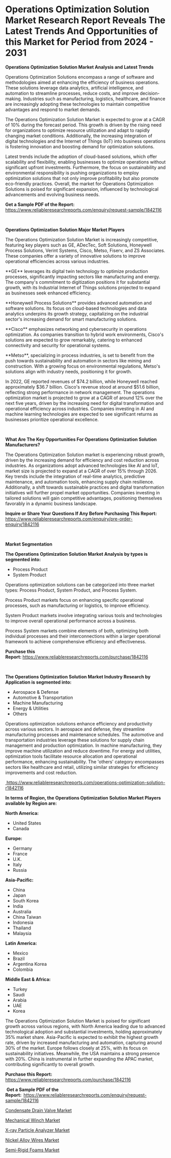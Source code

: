 <p><h1>Operations Optimization Solution Market Research Report Reveals The Latest Trends And Opportunities of this Market for Period from 2024 - 2031</h1></p><p><strong>Operations Optimization Solution Market Analysis and Latest Trends</strong></p>
<p><p>Operations Optimization Solutions encompass a range of software and methodologies aimed at enhancing the efficiency of business operations. These solutions leverage data analytics, artificial intelligence, and automation to streamline processes, reduce costs, and improve decision-making. Industries such as manufacturing, logistics, healthcare, and finance are increasingly adopting these technologies to maintain competitive advantages and respond to market demands.</p><p>The Operations Optimization Solution Market is expected to grow at a CAGR of 10% during the forecast period. This growth is driven by the rising need for organizations to optimize resource utilization and adapt to rapidly changing market conditions. Additionally, the increasing integration of digital technologies and the Internet of Things (IoT) into business operations is fostering innovation and boosting demand for optimization solutions. </p><p>Latest trends include the adoption of cloud-based solutions, which offer scalability and flexibility, enabling businesses to optimize operations without significant upfront investments. Furthermore, the focus on sustainability and environmental responsibility is pushing organizations to employ optimization solutions that not only improve profitability but also promote eco-friendly practices. Overall, the market for Operations Optimization Solutions is poised for significant expansion, influenced by technological advancements and evolving business needs.</p></p>
<p><strong>Get a Sample PDF of the Report:&nbsp;</strong> <a href="https://www.reliableresearchreports.com/enquiry/request-sample/1842116?utm_campaign=36&utm_medium=2&utm_source=Github&utm_content=ia&utm_term=16102024&utm_id=operations-optimization-solution">https://www.reliableresearchreports.com/enquiry/request-sample/1842116</a></p>
<p>&nbsp;</p>
<p><strong>Operations Optimization Solution Major Market Players</strong></p>
<p><p>The Operations Optimization Solution Market is increasingly competitive, featuring key players such as GE, ADecTec, Soft Solutions, Honeywell Process Solutions, Verint Systems, Cisco, Metso, Fiserv, and ZS Associates. These companies offer a variety of innovative solutions to improve operational efficiencies across various industries.</p><p>**GE** leverages its digital twin technology to optimize production processes, significantly impacting sectors like manufacturing and energy. The company's commitment to digitization positions it for substantial growth, with its Industrial Internet of Things solutions projected to expand as businesses seek enhanced efficiency.</p><p>**Honeywell Process Solutions** provides advanced automation and software solutions. Its focus on cloud-based technologies and data analytics underpins its growth strategy, capitalizing on the industrial sector's increasing demand for smart manufacturing solutions.</p><p>**Cisco** emphasizes networking and cybersecurity in operations optimization. As companies transition to hybrid work environments, Cisco's solutions are expected to grow remarkably, catering to enhanced connectivity and security for operational systems.</p><p>**Metso**, specializing in process industries, is set to benefit from the push towards sustainability and automation in sectors like mining and construction. With a growing focus on environmental regulations, Metso's solutions align with industry needs, positioning it for growth.</p><p>In 2022, GE reported revenues of $74.2 billion, while Honeywell reached approximately $36.7 billion. Cisco's revenue stood at around $51.6 billion, reflecting strong performance in network management. The operations optimization market is projected to grow at a CAGR of around 12% over the next five years, driven by the increasing need for digital transformation and operational efficiency across industries. Companies investing in AI and machine learning technologies are expected to see significant returns as businesses prioritize operational excellence.</p></p>
<p>&nbsp;</p>
<p><strong>What Are The Key Opportunities For Operations Optimization Solution Manufacturers?</strong></p>
<p><p>The Operations Optimization Solution market is experiencing robust growth, driven by the increasing demand for efficiency and cost reduction across industries. As organizations adopt advanced technologies like AI and IoT, market size is projected to expand at a CAGR of over 15% through 2026. Key trends include the integration of real-time analytics, predictive maintenance, and automation tools, enhancing supply chain resilience. Additionally, a shift towards sustainable practices and digital transformation initiatives will further propel market opportunities. Companies investing in tailored solutions will gain competitive advantages, positioning themselves favorably in a dynamic business landscape.</p></p>
<p><strong>Inquire or Share Your Questions If Any Before Purchasing This Report:</strong> <a href="https://www.reliableresearchreports.com/enquiry/pre-order-enquiry/1842116?utm_campaign=36&utm_medium=2&utm_source=Github&utm_content=ia&utm_term=16102024&utm_id=operations-optimization-solution">https://www.reliableresearchreports.com/enquiry/pre-order-enquiry/1842116</a></p>
<p>&nbsp;</p>
<p><strong>Market Segmentation</strong></p>
<p><strong>The Operations Optimization Solution Market Analysis by types is segmented into:</strong></p>
<p><ul><li>Process Product</li><li>System Product</li></ul></p>
<p><p>Operations optimization solutions can be categorized into three market types: Process Product, System Product, and Process System. </p><p>Process Product markets focus on enhancing specific operational processes, such as manufacturing or logistics, to improve efficiency. </p><p>System Product markets involve integrating various tools and technologies to improve overall operational performance across a business. </p><p>Process System markets combine elements of both, optimizing both individual processes and their interconnections within a larger operational framework to achieve comprehensive efficiency and effectiveness.</p></p>
<p><strong>Purchase this Report:&nbsp;</strong><a href="https://www.reliableresearchreports.com/purchase/1842116?utm_campaign=36&utm_medium=2&utm_source=Github&utm_content=ia&utm_term=16102024&utm_id=operations-optimization-solution">https://www.reliableresearchreports.com/purchase/1842116</a></p>
<p>&nbsp;</p>
<p><strong>The Operations Optimization Solution Market Industry Research by Application is segmented into:</strong></p>
<p><ul><li>Aerospace & Defense</li><li>Automotive & Transportation</li><li>Machine Manufacturing</li><li>Energy & Utilities</li><li>Others</li></ul></p>
<p><p>Operations optimization solutions enhance efficiency and productivity across various sectors. In aerospace and defense, they streamline manufacturing processes and maintenance schedules. The automotive and transportation industries leverage these solutions for supply chain management and production optimization. In machine manufacturing, they improve machine utilization and reduce downtime. For energy and utilities, optimization tools facilitate resource allocation and operational performance, enhancing sustainability. The 'others' category encompasses sectors like healthcare and retail, utilizing similar strategies for efficiency improvements and cost reduction.</p></p>
<p><a href="https://www.reliableresearchreports.com/operations-optimization-solution-r1842116?utm_campaign=36&utm_medium=2&utm_source=Github&utm_content=ia&utm_term=16102024&utm_id=operations-optimization-solution">&nbsp;https://www.reliableresearchreports.com/operations-optimization-solution-r1842116</a></p>
<p><strong>In terms of Region, the Operations Optimization Solution Market Players available by Region are:</strong></p>
<p>
    <p> <strong> North America: </strong>
        <ul>
            <li>United States</li>
            <li>Canada</li>
        </ul>
        </p> 
    <p> <strong> Europe: </strong>
        <ul>
            <li>Germany</li>
            <li>France</li>
            <li>U.K.</li>
            <li>Italy</li>
            <li>Russia</li>
        </ul>
        </p> 
    <p> <strong> Asia-Pacific: </strong>
        <ul>
            <li>China</li>
            <li>Japan</li>
            <li>South Korea</li>
            <li>India</li>
            <li>Australia</li>
            <li>China Taiwan</li>
            <li>Indonesia</li>
            <li>Thailand</li>
            <li>Malaysia</li>
        </ul>
        </p> 
    <p> <strong> Latin America: </strong>
        <ul>
            <li>Mexico</li>
            <li>Brazil</li>
            <li>Argentina Korea</li>
            <li>Colombia</li>
        </ul>
        </p> 
    <p> <strong> Middle East & Africa: </strong>
        <ul>
            <li>Turkey</li>
            <li>Saudi</li>
            <li>Arabia</li>
            <li>UAE</li>
            <li>Korea</li>
        </ul>
    </p>
    </p>
<p><p>The Operations Optimization Solution Market is poised for significant growth across various regions, with North America leading due to advanced technological adoption and substantial investments, holding approximately 35% market share. Asia-Pacific is expected to exhibit the highest growth rate, driven by increased manufacturing and automation, capturing around 30% of the market. Europe follows closely at 25%, with its focus on sustainability initiatives. Meanwhile, the USA maintains a strong presence with 20%. China is instrumental in further expanding the APAC market, contributing significantly to overall growth.</p></p>
<p><strong>Purchase this Report: </strong><a href="https://www.reliableresearchreports.com/purchase/1842116?utm_campaign=36&utm_medium=2&utm_source=Github&utm_content=ia&utm_term=16102024&utm_id=operations-optimization-solution">https://www.reliableresearchreports.com/purchase/1842116</a></p>
<p>&nbsp;<strong>Get a Sample PDF of the Report:&nbsp;&nbsp;</strong><a href="https://www.reliableresearchreports.com/enquiry/request-sample/1842116?utm_campaign=36&utm_medium=2&utm_source=Github&utm_content=ia&utm_term=16102024&utm_id=operations-optimization-solution">https://www.reliableresearchreports.com/enquiry/request-sample/1842116</a></p>
<p><strong></strong></p>
<p><p><a href="https://issuu.com/reportprime-2/docs/condensate-drain-valve-market-size-_093c071194b02c?utm_campaign=36&utm_medium=2&utm_source=Github&utm_content=ia&utm_term=16102024&utm_id=operations-optimization-solution">Condensate Drain Valve Market</a></p><p><a href="https://issuu.com/reportprime-2/docs/mechanical-winch-market-size-2030.p_0409ede61dd365?utm_campaign=36&utm_medium=2&utm_source=Github&utm_content=ia&utm_term=16102024&utm_id=operations-optimization-solution">Mechanical Winch Market</a></p><p><a href="https://github.com/AdeaKodra585/Market-Research-Report-List-1/blob/main/x-ray-particle-analyzer-market.md?utm_campaign=36&utm_medium=2&utm_source=Github&utm_content=ia&utm_term=16102024&utm_id=operations-optimization-solution">X-ray Particle Analyzer Market</a></p><p><a href="https://www.linkedin.com/pulse/driving-forces-global-nickel-alloy-wires-market-trends-applications-n8iac?utm_campaign=36&utm_medium=2&utm_source=Github&utm_content=ia&utm_term=16102024&utm_id=operations-optimization-solution">Nickel Alloy Wires Market</a></p><p><a href="https://github.com/MatthewHernandez403/Market-Research-Report-List-1/blob/main/semi-rigid-foams-market.md?utm_campaign=36&utm_medium=2&utm_source=Github&utm_content=ia&utm_term=16102024&utm_id=operations-optimization-solution">Semi-Rigid Foams Market</a></p></p>